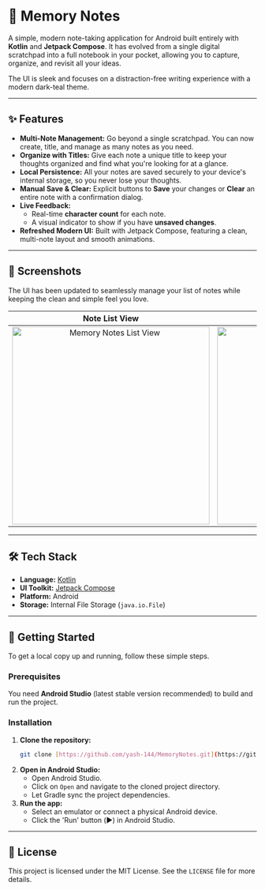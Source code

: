 # 📝 Memory Notes

A simple, modern note-taking application for Android built entirely with **Kotlin** and **Jetpack Compose**. It has evolved from a single digital scratchpad into a full notebook in your pocket, allowing you to capture, organize, and revisit all your ideas.

The UI is sleek and focuses on a distraction-free writing experience with a modern dark-teal theme.

---

## ✨ Features

* **Multi-Note Management:** Go beyond a single scratchpad. You can now create, title, and manage as many notes as you need.
* **Organize with Titles:** Give each note a unique title to keep your thoughts organized and find what you're looking for at a glance.
* **Local Persistence:** All your notes are saved securely to your device's internal storage, so you never lose your thoughts.
* **Manual Save & Clear:** Explicit buttons to **Save** your changes or **Clear** an entire note with a confirmation dialog.
* **Live Feedback:**
    * Real-time **character count** for each note.
    * A visual indicator to show if you have **unsaved changes**.
* **Refreshed Modern UI:** Built with Jetpack Compose, featuring a clean, multi-note layout and smooth animations.

---

## 📸 Screenshots

The UI has been updated to seamlessly manage your list of notes while keeping the clean and simple feel you love.

| Note List View | Editor View |
| :---: | :---: |
| <img src="https://github.com/user-attachments/assets/c8fa6854-1008-4639-b475-61c0eedd881b" alt="Memory Notes List View" width="400"/> | <img src="https://github.com/user-attachments/assets/caab4e5d-35bd-4c8e-93ef-165bf2f0ae30" alt="Memory Notes Editor View" width="400"/> |
---

## 🛠️ Tech Stack

* **Language:** [Kotlin](https://kotlinlang.org/)
* **UI Toolkit:** [Jetpack Compose](https://developer.android.com/jetpack/compose)
* **Platform:** Android
* **Storage:** Internal File Storage (`java.io.File`)

---

## 🚀 Getting Started

To get a local copy up and running, follow these simple steps.

### Prerequisites

You need **Android Studio** (latest stable version recommended) to build and run the project.

### Installation

1.  **Clone the repository:**
    ```sh
    git clone [https://github.com/yash-144/MemoryNotes.git](https://github.com/yash-144/MemoryNotes.git)
    ```
2.  **Open in Android Studio:**
    * Open Android Studio.
    * Click on `Open` and navigate to the cloned project directory.
    * Let Gradle sync the project dependencies.
3.  **Run the app:**
    * Select an emulator or connect a physical Android device.
    * Click the 'Run' button (▶️) in Android Studio.

---

## 📄 License

This project is licensed under the MIT License. See the `LICENSE` file for more details.
